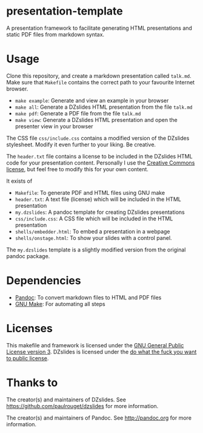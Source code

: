 presentation-template
=====================
A presentation framework to facilitate generating HTML presentations and static PDF files from markdown syntax.


Usage
=====
Clone this repository, and create a markdown presentation called ```talk.md```.
Make sure that ```Makefile``` contains the correct path to your favourite Internet browser.

* ```make example```: Generate and view an example in your browser
* ```make all```: Generate a DZslides HTML presentation from the file ```talk.md```
* ```make pdf```:  Generate a PDF file from the file ```talk.md```
* ```make view```: Generate a DZslides HTML presentation and open the presenter view in your browser



The CSS file ```css/include.css``` contains a modified version of the DZslides stylesheet. Modify it even further to your liking. Be creative.

The ```header.txt``` file contains a license to be included in the DZslides HTML code for your presentation content. Personally I use the [Creative Commons license](http://creativecommons.org/licenses/by-sa/4.0/), but feel free to modify this for your own content.


It exists of
* ```Makefile```: To generate PDF and HTML files using GNU make
* ```header.txt```: A text file (license) which will be included in the HTML presentation
* ```my.dzslides```: A pandoc template for creating DZslides presentations
* ```css/include.css```: A CSS file which will be included in the HTML presentation
* ```shells/embedder.html```: To embed a presentation in a webpage
* ```shells/onstage.html```: To show your slides with a control panel.

The ```my.dzslides``` template is a slightly modified version from the original pandoc package.


Dependencies
============
* [Pandoc](http://pandoc.org): To convert markdown files to HTML and PDF files
* [GNU Make](https://www.gnu.org/software/make/): For automating all steps


Licenses
========

This makefile and framework is licensed under the [GNU General Public License version 3](http://www.gnu.org/licenses/gpl.html).
DZslides is licensed under the [do what the fuck you want to public license](http://www.wtfpl.net/txt/copying/).


Thanks to
=========
The creator(s) and maintainers of DZslides. See https://github.com/paulrouget/dzslides for more information.

The creator(s) and maintainers of Pandoc. See http://pandoc.org for more information.


